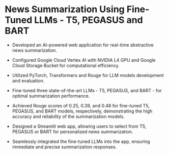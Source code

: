 # News Summarization Using Fine-Tuned LLMs - T5, PEGASUS and BART 

- Developed an AI-powered web application for real-time abstractive news summarization.

- Configured Google Cloud Vertex AI with NVIDIA L4 GPU and Google Cloud Storage Bucket for computational efficiency.

- Utilized PyTorch, Transformers and Rouge for LLM models development and evaluation.

- Fine-tuned three state-of-the-art LLMs - T5, PEGASUS, and BART - for optimal summarization performance.

- Achieved Rouge scores of 0.25, 0.39, and 0.48 for fine-tuned T5, PEGASUS, and BART models, respectively, demonstrating the high accuracy and reliability of the summarization models.

- Designed a Streamlit web app, allowing users to select from T5, PEGASUS or BART for personalized news summarization. 

- Seamlessly integrated the fine-tuned LLMs into the app, ensuring immediate and precise summarization responses.
